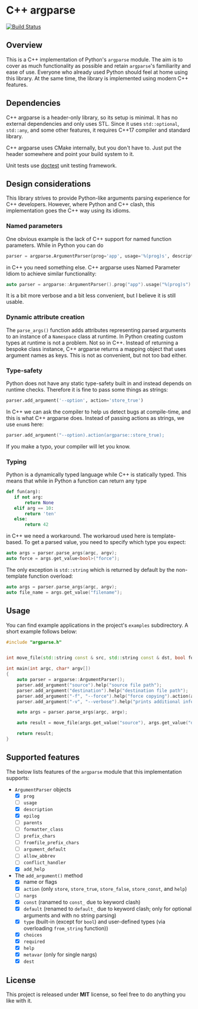 # C++ argparse

[![Build Status](https://travis-ci.com/kkarbowiak/cpp-argparse.svg?branch=master)](https://travis-ci.com/kkarbowiak/cpp-argparse)

## Overview

This is a C++ implementation of Python's `argparse` module. The aim is to cover as much functionality as possible and retain `argparse`'s familiarity and ease of use. Everyone who already used Python should feel at home using this library. At the same time, the library is implemented using modern C++ features.

## Dependencies

C++ argparse is a header-only library, so its setup is minimal. It has no external dependencies and only uses STL. Since it uses `std::optional`, `std::any`, and some other features, it requires C++17 compiler and standard library.

C++ argparse uses CMake internally, but you don't have to. Just put the header somewhere and point your build system to it.

Unit tests use [doctest](https://github.com/onqtam/doctest) unit testing framework.

## Design considerations

This library strives to provide Python-like arguments parsing experience for C++ developers. However, where Python and C++ clash, this implementation goes the C++ way using its idioms.

### Named parameters

One obvious example is the lack of C++ support for named function parameters. While in Python you can do

```python
parser = argparse.ArgumentParser(prog='app', usage='%(prog)s', description='Showcase app')
```

in C++ you need something else. C++ argparse uses Named Parameter Idiom to achieve similar functionality:

```c++
auto parser = argparse::ArgumentParser().prog("app").usage("%(prog)s").description("Showcase app");
```

It is a bit more verbose and a bit less convenient, but I believe it is still usable.

### Dynamic attribute creation

The `parse_args()` function adds attributes representing parsed arguments to an instance of a `Namespace` class at runtime. In Python creating custom types at runtime is not a problem. Not so in C++. Instead of returning a bespoke class instance, C++ argparse returns a mapping object that uses argument names as keys. This is not as convenient, but not too bad either.

### Type-safety

Python does not have any static type-safety built in and instead depends on runtime checks. Therefore it is fine to pass some things as strings:

```python
parser.add_argument('--option', action='store_true')
```

In C++ we can ask the compiler to help us detect bugs at compile-time, and this is what C++ argparse does. Instead of passing actions as strings, we use `enum`s here:

```c++
parser.add_argument("--option).action(argparse::store_true);
```

If you make a typo, your compiler will let you know.

### Typing

Python is a dynamically typed language while C++ is statically typed. This means that while in Python a function can return any type

```python
def fun(arg):
   if not arg:
       return None
   elif arg == 10:
       return 'ten'
   else:
       return 42
```

in C++ we need a workaround. The workaroud used here is template-based. To get a parsed value, you need to specify which type you expect:

```c++
auto args = parser.parse_args(argc, argv);
auto force = args.get_value<bool>("force");
```

The only exception is `std::string` which is returned by default by the non-template function overload:

```c++
auto args = parser.parse_args(argc, argv);
auto file_name = args.get_value("filename");
```

## Usage

You can find example applications in the project's `examples` subdirectory. A short example follows below:

```c++
#include "argparse.h"


int move_file(std::string const & src, std::string const & dst, bool force, bool verbose);

int main(int argc, char* argv[])
{
    auto parser = argparse::ArgumentParser();
    parser.add_argument("source").help("source file path");
    parser.add_argument("destination").help("destination file path");
    parser.add_argument("-f", "--force").help("force copying").action(argparse::store_true);
    parser.add_argument("-v", "--verbose").help("prints additional information").action(argparse::store_true);

    auto args = parser.parse_args(argc, argv);

    auto result = move_file(args.get_value("source"), args.get_value("destination"), args.get_value<bool>("force"), args.get_value<bool>("verbose"));

    return result;
}
```

## Supported features

The below lists features of the `argparse` module that this implementation supports:
* `ArgumentParser` objects
   * [x] `prog`
   * [ ] `usage`
   * [x] `description`
   * [x] `epilog`
   * [ ] `parents`
   * [ ] `formatter_class`
   * [ ] `prefix_chars`
   * [ ] `fromfile_prefix_chars`
   * [ ] `argument_default`
   * [ ] `allow_abbrev`
   * [ ] `conflict_handler`
   * [x] `add_help`
* The `add_argument()` method
   * [x] name or flags
   * [x] `action` (only `store`, `store_true`, `store_false`, `store_const`, and `help`)
   * [ ] `nargs`
   * [x] `const` (ranamed to `const_` due to keyword clash)
   * [x] `default` (renamed to `default_` due to keyword clash; only for optional arguments and with no string parsing)
   * [x] `type` (built-in (except for `bool`) and user-defined types (via overloading `from_string` function))
   * [x] `choices`
   * [x] `required`
   * [x] `help`
   * [x] `metavar` (only for single nargs)
   * [x] `dest`

## License

This project is released under **MIT** license, so feel free to do anything you like with it.
